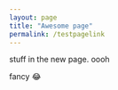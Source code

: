 ```yaml
---
layout: page
title: "Awesome page"
permalink: /testpagelink
---
```


stuff in the new page. oooh

fancy 😂
